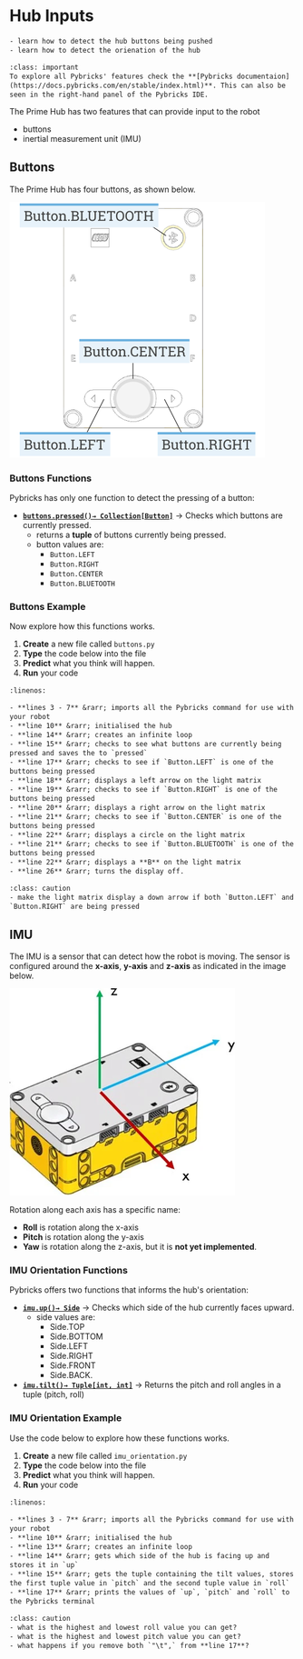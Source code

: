 # Hub Inputs

```{topic} In this lesson you will:
- learn how to detect the hub buttons being pushed
- learn how to detect the orienation of the hub
```

```{admonition} Pybrick Documentation
:class: important
To explore all Pybricks' features check the **[Pybricks documentaion](https://docs.pybricks.com/en/stable/index.html)**. This can also be seen in the right-hand panel of the Pybricks IDE.
```

The Prime Hub has two features that can provide input to the robot

- buttons
- inertial measurement unit (IMU)

## Buttons

The Prime Hub has four buttons, as shown below.

![Hub Buttons](assets/primehub_buttons.png)

### Buttons Functions

Pybricks has only one function to detect the pressing of a button:

- **[`buttons.pressed()→ Collection[Button]`](https://docs.pybricks.com/en/stable/hubs/primehub.html#pybricks.hubs.PrimeHub.buttons.pressed)** &rarr; Checks which buttons are currently pressed.
  - returns a **tuple** of buttons currently being pressed.
  - button values are:
    - `Button.LEFT`
    - `Button.RIGHT`
    - `Button.CENTER`
    - `Button.BLUETOOTH`

### Buttons Example

Now explore how this functions works.

1. **Create** a new file called `buttons.py`
2. **Type** the code below into the file
3. **Predict** what you think will happen.
4. **Run** your code

```{literalinclude} ./python_files/hub_input_buttons.py
:linenos:
```

```{admonition} Investigate
- **lines 3 - 7** &rarr; imports all the Pybricks command for use with your robot
- **line 10** &rarr; initialised the hub
- **line 14** &rarr; creates an infinite loop
- **line 15** &rarr; checks to see what buttons are currently being pressed and saves the to `pressed`
- **line 17** &rarr; checks to see if `Button.LEFT` is one of the buttons being pressed
- **line 18** &rarr; displays a left arrow on the light matrix
- **line 19** &rarr; checks to see if `Button.RIGHT` is one of the buttons being pressed
- **line 20** &rarr; displays a right arrow on the light matrix
- **line 21** &rarr; checks to see if `Button.CENTER` is one of the buttons being pressed
- **line 22** &rarr; displays a circle on the light matrix
- **line 21** &rarr; checks to see if `Button.BLUETOOTH` is one of the buttons being pressed
- **line 22** &rarr; displays a **B** on the light matrix
- **line 26** &rarr; turns the display off.
```

```{admonition} Modify
:class: caution
- make the light matrix display a down arrow if both `Button.LEFT` and `Button.RIGHT` are being pressed
```

## IMU

The IMU is a sensor that can detect how the robot is moving. The sensor is configured around the **x-axis**, **y-axis** and **z-axis** as indicated in the image below.

![hub axes](assets/hub_axis.png)

Rotation along each axis has a specific name:

- **Roll** is rotation along the x-axis
- **Pitch** is rotation along the y-axis
- **Yaw** is rotation along the z-axis, but it is **not yet implemented**.

### IMU Orientation Functions

Pybricks offers two functions that informs the hub's orientation:

- **[`imu.up()→ Side`](https://docs.pybricks.com/en/stable/hubs/primehub.html#pybricks.hubs.PrimeHub.imu.up)** &rarr; Checks which side of the hub currently faces upward.
  - side values are:
    - Side.TOP
    - Side.BOTTOM
    - Side.LEFT
    - Side.RIGHT
    - Side.FRONT
    - Side.BACK.
- **[`imu.tilt()→ Tuple[int, int]`](https://docs.pybricks.com/en/stable/hubs/primehub.html#pybricks.hubs.PrimeHub.imu.tilt)** &rarr; Returns the pitch and roll angles in a tuple (pitch, roll)

### IMU Orientation Example

Use the code below to explore how these functions works.

1. **Create** a new file called `imu_orientation.py`
2. **Type** the code below into the file
3. **Predict** what you think will happen.
4. **Run** your code

```{literalinclude} ./python_files/hub_input_imu_orientation.py
:linenos:
```

```{admonition} Investigate
- **lines 3 - 7** &rarr; imports all the Pybricks command for use with your robot
- **line 10** &rarr; initialised the hub
- **line 13** &rarr; creates an infinite loop
- **line 14** &rarr; gets which side of the hub is facing up and stores it in `up`
- **line 15** &rarr; gets the tuple containing the tilt values, stores the first tuple value in `pitch` and the second tuple value in `roll`
- **line 17** &rarr; prints the values of `up`, `pitch` and `roll` to the Pybricks terminal
```

```{admonition} Modify
:class: caution
- what is the highest and lowest roll value you can get?
- what is the highest and lowest pitch value you can get?
- what happens if you remove both `"\t",` from **line 17**?
```
